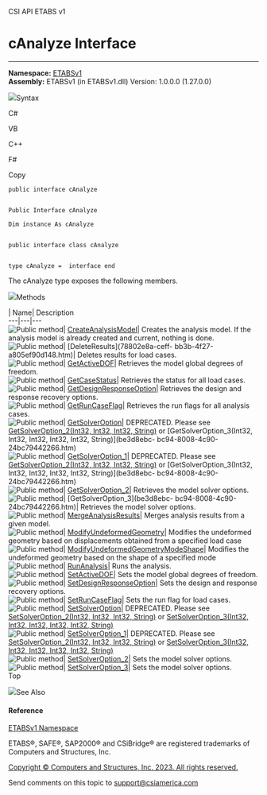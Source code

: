 ﻿

CSI API ETABS v1

# cAnalyze Interface  
  
---  
  
**Namespace:** [ETABSv1](2780f1b8-2033-5289-2298-1cdb2a7508d9.htm)  
**Assembly:** ETABSv1 (in ETABSv1.dll) Version: 1.0.0.0 (1.27.0.0)

![](../icons/SectionExpanded.png)Syntax

C#

VB

C++

F#

Copy

    
    
    public interface cAnalyze
    
    
    Public Interface cAnalyze
    
    Dim instance As cAnalyze
    
    
    public interface class cAnalyze
    
    
    type cAnalyze =  interface end

The cAnalyze type exposes the following members.

![](../icons/SectionExpanded.png)Methods

| Name| Description  
---|---|---  
![Public method](../icons/pubmethod.gif)|
[CreateAnalysisModel](4e608741-8192-d3b4-84e3-e6c550a1c2db.htm)|  Creates the
analysis model. If the analysis model is already created and current, nothing
is done.  
![Public method](../icons/pubmethod.gif)| [DeleteResults](78802e8a-ceff-
bb3b-4f27-a805ef90d148.htm)|  Deletes results for load cases.  
![Public method](../icons/pubmethod.gif)|
[GetActiveDOF](95b62dec-d494-53d7-1c3d-5d4b77cc51bf.htm)|  Retrieves the model
global degrees of freedom.  
![Public method](../icons/pubmethod.gif)|
[GetCaseStatus](94fc4a33-5784-228c-62ad-edcc74eaf034.htm)|  Retrieves the
status for all load cases.  
![Public method](../icons/pubmethod.gif)|
[GetDesignResponseOption](5be30001-f29e-f709-abf2-a9ec6ca1b958.htm)|
Retrieves the design and response recovery options.  
![Public method](../icons/pubmethod.gif)|
[GetRunCaseFlag](b3d6546c-93c6-fc1a-d017-21984aa3bc12.htm)|  Retrieves the run
flags for all analysis cases.  
![Public method](../icons/pubmethod.gif)|
[GetSolverOption](64847815-d20b-32b8-42fd-b2dc2e9a126b.htm)|  DEPRECATED.
Please see [GetSolverOption_2(Int32, Int32, Int32,
String)](f07d0feb-6508-0ec3-b47a-f5186f578689.htm) or
[GetSolverOption_3(Int32, Int32, Int32, Int32, Int32, String)](be3d8ebc-
bc94-8008-4c90-24bc79442266.htm)  
![Public method](../icons/pubmethod.gif)|
[GetSolverOption_1](d0def199-7ee4-873f-5016-a1d8a11f7b1f.htm)|  DEPRECATED.
Please see [GetSolverOption_2(Int32, Int32, Int32,
String)](f07d0feb-6508-0ec3-b47a-f5186f578689.htm) or
[GetSolverOption_3(Int32, Int32, Int32, Int32, Int32, String)](be3d8ebc-
bc94-8008-4c90-24bc79442266.htm)  
![Public method](../icons/pubmethod.gif)|
[GetSolverOption_2](f07d0feb-6508-0ec3-b47a-f5186f578689.htm)|  Retrieves the
model solver options.  
![Public method](../icons/pubmethod.gif)| [GetSolverOption_3](be3d8ebc-
bc94-8008-4c90-24bc79442266.htm)|  Retrieves the model solver options.  
![Public method](../icons/pubmethod.gif)|
[MergeAnalysisResults](26af0e87-c842-7e4d-a961-4da0a6c10252.htm)|  Merges
analysis results from a given model.  
![Public method](../icons/pubmethod.gif)|
[ModifyUndeformedGeometry](a9bbb6f9-14eb-b4ee-1605-7c12b76194a5.htm)|
Modifies the undeformed geometry based on displacements obtained from a
specified load case  
![Public method](../icons/pubmethod.gif)|
[ModifyUndeformedGeometryModeShape](e3fc25af-bf08-962f-a11a-000ceecb4191.htm)|
Modifies the undeformed geometry based on the shape of a specified mode  
![Public method](../icons/pubmethod.gif)|
[RunAnalysis](516e7b74-8cb4-af27-31d5-38bb95b3c1d1.htm)|  Runs the analysis.  
![Public method](../icons/pubmethod.gif)|
[SetActiveDOF](a4c9b05e-c2cc-364a-7f26-63cc50d098ba.htm)|  Sets the model
global degrees of freedom.  
![Public method](../icons/pubmethod.gif)|
[SetDesignResponseOption](24f58704-0fea-a875-67f9-d1f4d4b68044.htm)|  Sets the
design and response recovery options.  
![Public method](../icons/pubmethod.gif)|
[SetRunCaseFlag](7ff1159c-d38b-1c69-1eaa-a25957f5abe8.htm)|  Sets the run flag
for load cases.  
![Public method](../icons/pubmethod.gif)|
[SetSolverOption](cbc26a3c-b6e6-d05f-494d-9b7b2d2f15bc.htm)|  DEPRECATED.
Please see [SetSolverOption_2(Int32, Int32, Int32,
String)](ff5e11c8-9a3f-a8aa-859b-663d8a11804e.htm) or
[SetSolverOption_3(Int32, Int32, Int32, Int32, Int32,
String)](1c3fbc28-90b1-2cf7-ebad-cce5f53883ba.htm)  
![Public method](../icons/pubmethod.gif)|
[SetSolverOption_1](e3777e3a-2d74-9045-aeef-e98c78c5f14f.htm)|  DEPRECATED.
Please see [SetSolverOption_2(Int32, Int32, Int32,
String)](ff5e11c8-9a3f-a8aa-859b-663d8a11804e.htm) or
[SetSolverOption_3(Int32, Int32, Int32, Int32, Int32,
String)](1c3fbc28-90b1-2cf7-ebad-cce5f53883ba.htm)  
![Public method](../icons/pubmethod.gif)|
[SetSolverOption_2](ff5e11c8-9a3f-a8aa-859b-663d8a11804e.htm)|  Sets the model
solver options.  
![Public method](../icons/pubmethod.gif)|
[SetSolverOption_3](1c3fbc28-90b1-2cf7-ebad-cce5f53883ba.htm)|  Sets the model
solver options.  
Top

![](../icons/SectionExpanded.png)See Also

#### Reference

[ETABSv1 Namespace](2780f1b8-2033-5289-2298-1cdb2a7508d9.htm)

ETABS®, SAFE®, SAP2000® and CSiBridge® are registered trademarks of Computers
and Structures, Inc.  

[Copyright © Computers and Structures, Inc. 2023. All rights
reserved.](http://www.csiamerica.com)

Send comments on this topic to
[support@csiamerica.com](mailto:support%40csiamerica.com?Subject=CSI%20API%20ETABS%20v1)

